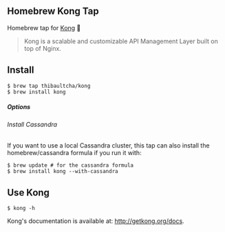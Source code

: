 ## Homebrew Kong Tap

Homebrew tap for [Kong] :beer:

> Kong is a scalable and customizable API Management Layer built on top of Nginx.

## Install

```
$ brew tap thibaultcha/kong
$ brew install kong
```

##### Options

###### Install Cassandra

If you want to use a local Cassandra cluster, this tap can also install the homebrew/cassandra formula if you run it with:

```
$ brew update # for the cassandra formula
$ brew install kong --with-cassandra
```

## Use Kong

```
$ kong -h
```

Kong's documentation is available at: http://getkong.org/docs.

[Kong]: http://getkong.org
